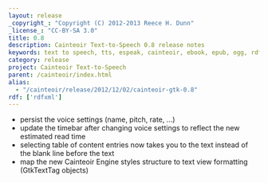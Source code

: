 ```yaml
---
layout: release
_copyright_: "Copyright (C) 2012-2013 Reece H. Dunn"
_license_: "CC-BY-SA 3.0"
title: 0.8
description: Cainteoir Text-to-Speech 0.8 release notes
keywords: text to speech, tts, espeak, cainteoir, ebook, epub, ogg, rdf, metadata, gnome, gtk
category: release
project: Cainteoir Text-to-Speech
parent: /cainteoir/index.html
alias:
  - "/cainteoir/release/2012/12/02/cainteoir-gtk-0.8"
rdf: ['rdfxml']
---
```


*  persist the voice settings (name, pitch, rate, ...)
*  update the timebar after changing voice settings to reflect the new estimated read time
*  selecting table of content entries now takes you to the text instead of the blank line
   before the text
*  map the new Cainteoir Engine styles structure to text view formatting (GtkTextTag objects)


